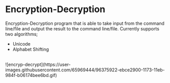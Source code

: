 # Encryption-Decryption
Encryption-Decryption program that is able to take input from the command line/file and output the result to the command line/file. Currently supports two algorithms;
- Unicode
- Alphabet Shifting 
<br />
![encryp-decrypt](https://user-images.githubusercontent.com/65969444/96375922-ebce2900-1173-11eb-984f-b06174bee6bd.gif)
